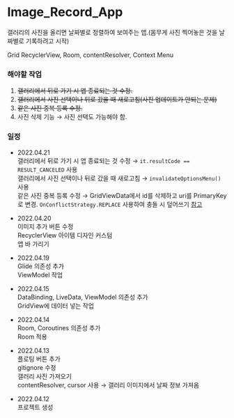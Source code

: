 # Image_Record_App
갤러리의 사진을 올리면 날짜별로 정렬하여 보여주는 앱.(몸무게 사진 찍어놓은 것을 날짜별로 기록하려고 시작) 

Grid RecyclerView, Room, contentResolver, Context Menu

### 해야할 작업
1. ~~갤러리에서 뒤로 가기 시 앱 종료되는 것 수정.~~
2. ~~갤러리에서 사진 선택이나 뒤로 갔을 때 새로고침(사진 업데이트가 안되는 문제)~~
3. ~~같은 사진 중복 등록 수정.~~
4. 사진 삭제 기능 → 사진 선택도 가능해야 함.


### 일정
- 2022.04.21<br/>
  갤러리에서 뒤로 가기 시 앱 종료되는 것 수정 → `it.resultCode == RESULT_CANCELED` 사용<br/>
  갤러리에서 사진 선택이나 뒤로 갔을 때 새로고침 → `invalidateOptionsMenu()` 사용<br/>
  같은 사진 중복 등록 수정 → GridViewData에서 id를 삭제하고 uri를 PrimaryKey로 변경. `OnConflictStrategy.REPLACE` 사용하여 충돌 시 덮어쓰기 [참고](https://developer.android.com/reference/android/arch/persistence/room/OnConflictStrategy)

- 2022.04.20<br/>
  이미지 추가 버튼 수정<br/>
  RecyclerView 아이템 디자인 커스텀<br/>
  앱 바 가리기

- 2022.04.19<br/>
  Glide 의존성 추가<br/>
  ViewModel 작업

- 2022.04.15<br/>
  DataBinding, LiveData, ViewModel 의존성 추가<br/>
  GridView에 데이터 넣는 작업

- 2022.04.14<br/>
  Room, Coroutines 의존성 추가<br/>
  Room 적용

- 2022.04.13<br/>
  플로팅 버튼 추가<br/>
  gitignore 수정<br/>
  갤러리 사진 가져오기 <br/>
  contentResolver, cursor 사용 → 갤러리 이미지에서 날짜 정보 가져옴 

- 2022.04.12<br/>
  프로젝트 생성